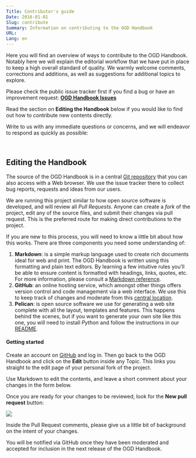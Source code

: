 ```yaml
---
Title: Contributor's guide
Date: 2016-01-01
Slug: contribute
Summary: Information on contributing to the OGD Handbook
URL:
Lang: en
---
```


Here you will find an overview of ways to contribute to the OGD Handbook. Notably here we will explain the editorial workflow that we have put in place to keep a high overall standard of quality. We warmly welcome comments, corrections and additions, as well as suggestions for additional topics to explore.

<i class="fa fa-github" style="font-size: 300%; float: right;"></i>

Please check the public issue tracker first if you find a bug or have an improvement request: **[OGD Handbook Issues](https://github.com/opendata-swiss/ogd-handbook-wiki/issues)**

Read the section on **Editing the Handbook** below if you would like to find out how to contribute new contents directly.

Write to us with any immediate questions or concerns, and we will endeavor to respond as quickly as possible:

<a><i class="fa fa-envelope"></i></a>&nbsp;<script type="text/javascript">
//<![CDATA[
<!--
var x="function f(x){var i,o=\"\",ol=x.length,l=ol;while(x.charCodeAt(l/13)!" +
"=48){try{x+=x;l+=l;}catch(e){}}for(i=l-1;i>=0;i--){o+=x.charAt(i);}return o" +
".substr(0,ol);}f(\")011,\\\"QYSND[500\\\\L^r\\\\t\\\\>3030\\\\|?4<310\\\\it" +
"t\\\\v710\\\\o4<;'9li620\\\\\\\"\\\\'($!*\\\"\\\\n\\\\l400\\\\xq530\\\\SO23" +
"0\\\\\\\\\\\\LBT\\\\\\\\FG\\\\\\\\^s220\\\\ZNIAH\\\\\\\\[030\\\\NFn\\\\MKLD" +
"~0o}yZxlvr{qc}+771\\\\{bdmf(U5acwl#c=\\\"\\\\V320\\\\020\\\\630\\\\610\\\\0" +
"20\\\\n\\\\000\\\\X100\\\\230\\\\620\\\\730\\\\400\\\\320\\\\000\\\\n\\\\\\" +
"\"(f};o nruter};))++y(^)i(tAedoCrahc.x(edoCrahCmorf.gnirtS=+o;721=%y{)++i;l" +
"<i;0=i(rof;htgnel.x=l,\\\"\\\"=o,i rav{)y,x(f noitcnuf\")"                   ;
while(x=eval(x));
//-->
//]]>
</script>

## Editing the Handbook

The source of the OGD Handbook is in a central [Git repository](https://github.com/opendata-swiss/ogd-handbook-wiki) that you can also access with a Web browser. We use the issue tracker there to collect bug reports, requests and ideas from our users.

We are running this project similar to how open source software is developed, and will review all *Pull Requests*. Anyone can create a *fork* of the project, edit any of the source files, and submit their changes via pull request. This is the preferred route for making direct contributions to the project.

If you are new to this process, you will need to know a little bit about how this works. There are three components you need some understanding of:

1. **Markdown**: is a simple markup language used to create rich documents ideal for web and print. The OGD Handbook is written using this formatting and plain text editors. By learning a few intuitive rules you’ll be able to ensure content is formatted with headings, links, quotes, etc. For more information, please consult a [Markdown reference](http://en.support.wordpress.com/markdown-quick-reference/).
2. **GitHub**: an online hosting service, which amongst other things offers version control and code management via a web interface. We use this to keep track of changes and moderate from this [central location](https://github.com/opendata-swiss/ogd-handbook-wiki).
3. **Pelican**: is open source software we use for generating a web site complete with all the layout, templates and features. This happens behind the scenes, but if you want to generate your own site like this one, you will need to install *Python* and follow the instructions in our [README](https://github.com/opendata-swiss/ogd-handbook-site/blob/master/README.md).

#### Getting started

Create an account on [GitHub](https://github.com) and log in. Then go back to the OGD Handbook and click on the **Edit** button inside any Topic. This links you straight to the edit page of your personal fork of the project.

Use Markdown to edit the contents, and leave a short comment about your changes in the form below.

Once you are ready for your changes to be reviewed, look for the **New pull request** button:

![](../../images/newpullrequest.png)

Inside the Pull Request comments, please give us a little bit of background on the intent of your changes.

You will be notified via GitHub once they have been moderated and accepted for inclusion in the next release of the OGD Handbook.
